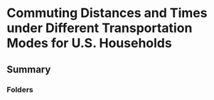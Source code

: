 # Commuting Distances and Times under Different Transportation Modes for U.S. Households

## Summary

### Folders
